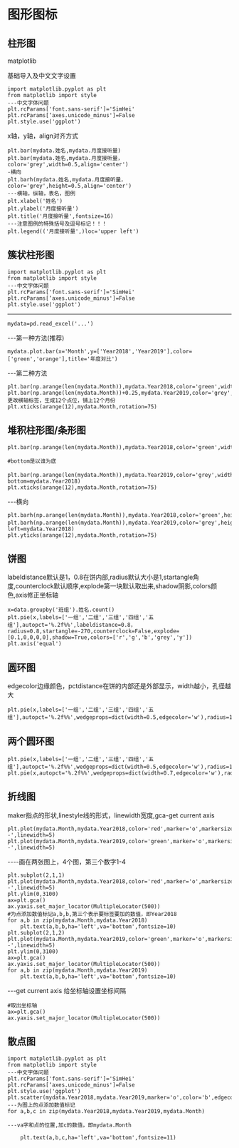 # 图形图标

## 柱形图

matplotlib

基础导入及中文文字设置

    import matplotlib.pyplot as plt
    from matplotlib import style
    ---中文字体问题
    plt.rcParams['font.sans-serif']='SimHei'
    plt.rcParams[‘axes.unicode_minus']=False
    plt.style.use('ggplot')
    
x轴，y轴，align对齐方式

    plt.bar(mydata.姓名,mydata.月度接听量)
    plt.bar(mydata.姓名,mydata.月度接听量，color='grey',width=0.5,align='center')
    -横向
    plt.barh(mydata.姓名,mydata.月度接听量，color='grey',height=0.5,align='center')
    ---横轴，纵轴，表名，图例
    plt.xlabel('姓名')
    plt.ylabel('月度接听量')
    plt.title('月度接听量',fontsize=16)
    ---注意图例的特殊括号及逗号标记！！！
    plt.legend(('月度接听量',)loc='upper left')
    
    
## 簇状柱形图

    import matplotlib.pyplot as plt
    from matplotlib import style
    ---中文字体问题
    plt.rcParams['font.sans-serif']='SimHei'
    plt.rcParams[‘axes.unicode_minus']=False
    plt.style.use('ggplot')
---    
    mydata=pd.read_excel('...')
    
 ---第一种方法(推荐)
 
    mydata.plot.bar(x='Month',y=['Year2018','Year2019'],color=['green','orange'],title='年度对比')
    
---第二种方法

    plt.bar(np.arange(len(mydata.Month)),mydata.Year2018,color='green',width=0.25)
    plt.bar(np.arange(len(mydata.Month))+0.25,mydata.Year2019,color='grey',width=0.25)
    更改横轴标签，生成12个点位，铺上12个月份
    plt.xticks(arange(12),mydata.Month,rotation=75)

## 堆积柱形图/条形图

    plt.bar(np.arange(len(mydata.Month)),mydata.Year2018,color='green',width=0.5)
    
    #bottom是以谁为底

    plt.bar(np.arange(len(mydata.Month)),mydata.Year2019,color='grey',width=0.5，bottom=mydata.Year2018)
    plt.xticks(arange(12),mydata.Month,rotation=75)
    
---横向
        
    plt.barh(np.arange(len(mydata.Month)),mydata.Year2018,color='green',height=0.5)
    plt.barh(np.arange(len(mydata.Month)),mydata.Year2019,color='grey',height=0.5，left=mydata.Year2018)
    plt.yticks(arange(12),mydata.Month,rotation=75)
    
## 饼图
 
labeldistance默认是1，0.8在饼内部,radius默认大小是1,startangle角度,counterclock默认顺序,explode第一块默认取出来,shadow阴影,colors颜色,axis修正坐标轴

    x=data.groupby('班组').姓名.count()
    plt.pie(x,labels=['一组','二组','三组','四组','五组'],autopct='%.2f%%',labeldistance=0.8，radius=0.8,startangle=-270,counterclock=False,explode=[0.1,0,0,0,0],shadow=True,colors=['r','g','b','grey','y'])
    plt.axis('equal')
    
## 圆环图

edgecolor边缘颜色，pctdistance在饼的内部还是外部显示，width越小，孔径越大

    plt.pie(x,labels=['一组','二组','三组','四组','五组'],autopct='%.2f%%',wedgeprops=dict(width=0.5,edgecolor='w'),radius=1,pctdistance=0.85)
    
## 两个圆环图

    plt.pie(x,labels=['一组','二组','三组','四组','五组'],autopct='%.2f%%',wedgeprops=dict(width=0.5,edgecolor='w'),radius=1,pctdistance=0.85)
    plt.pie(x,autopct='%.2f%%',wedgeprops=dict(width=0.7,edgecolor='w'),radius=0.7,pctdistance=0.75)  
    
## 折线图

maker指点的形状,linestyle线的形式，linewidth宽度,gca-get current axis

    plt.plot(mydata.Month,mydata.Year2018,color='red',marker='o',markersize=6,linestyle='--',linewidth=5)
    plt.plot(mydata.Month,mydata.Year2019,color='green',marker='o',markersize=6,linestyle='--',linewidth=5)
    
----画在两张图上，4个图，第三个数字1-4

    plt.subplot(2,1,1)
    plt.plot(mydata.Month,mydata.Year2018,color='red',marker='o',markersize=6,linestyle='--',linewidth=5)
    plt.ylim(0,3100)
    ax=plt.gca()
    ax.yaxis.set_major_locator(MultipleLocator(500))
    #为点添加数值标记a,b,b,第三个表示要标签要加的数值，即Year2018
    for a,b in zip(mydata.Month,mydata.Year2018)
        plt.text(a,b,b,ha='left',va='bottom',fontsize=10)
    plt.subplot(2,1,2)
    plt.plot(mydata.Month,mydata.Year2019,color='green',marker='o',markersize=6,linestyle='--',linewidth=5)
    plt.ylim(0,3100)
    ax=plt.gca()
    ax.yaxis.set_major_locator(MultipleLocator(500))
    for a,b in zip(mydata.Month,mydata.Year2019)
        plt.text(a,b,b,ha='left',va='bottom',fontsize=10)
        
---get current axis 给坐标轴设置坐标间隔

    #取出坐标轴
    ax=plt.gca()
    ax.yaxis.set_major_locator(MultipleLocator(500))
    
## 散点图
    
    import matplotlib.pyplot as plt
    from matplotlib import style
    ---中文字体问题
    plt.rcParams['font.sans-serif']='SimHei'
    plt.rcParams[‘axes.unicode_minus']=False
    plt.style.use('ggplot')
    plt.scatter(mydata.Year2018,mydata.Year2019,marker='o',color='b',edgecolor='r')
    ---为图上的点添加数值标记
    for a,b,c in zip(mydata.Year2018,mydata.Year2019,mydata.Month)
    
    ---va字和点的位置,加c的数值，即mydata.Month

        plt.text(a,b,c,ha='left',va='bottom',fontsize=11)
